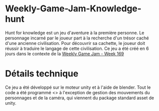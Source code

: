 # Weekly-Game-Jam-Knowledge-hunt

Hunt for knowledge est un jeu d'aventure à la première personne. 
Le personnage incarné par le joueur part à la recherche d'un trésor caché d'une ancienne civilisation. 
Pour découvrir sa cachette, le joueur doit réussir à traduire le langage de cette civilisation.
Ce jeu a été créé en 6 jours dans le contexte de la [Weekly Game Jam - Week 169](http://www.weeklygamejam.com/)

# Détails technique

Ce jeu a été développé sur le moteur unity et à l'aide de blender. Tout le code a été programmé <<from scratch>> à l'exception de gestion des mouvements du personnages et de la caméra, qui viennent du package standard asset de unity.
